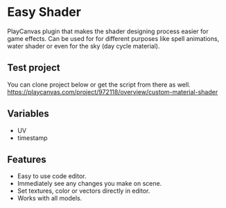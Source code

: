 # Easy Shader
PlayCanvas plugin that makes the shader designing process easier for game effects.
Can be used for for different purposes like spell animations, water shader or even for the sky (day cycle material).

## Test project
You can clone project below or get the script from there as well.
https://playcanvas.com/project/972118/overview/custom-material-shader

## Variables
- UV
- timestamp

## Features
- Easy to use code editor.
- Immediately see any changes you make on scene.
- Set textures, color or vectors directly in editor.
- Works with all models.